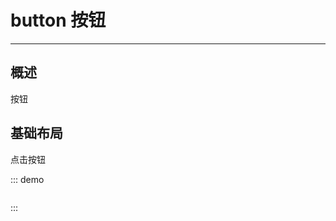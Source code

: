 # button 按钮

---

## 概述

按钮

## 基础布局

<div class="demo-block">
  <rz-button>点击按钮</rz-button>
  <script>
  export default {
    data () {
      return {
      }
    }
  }
  </script>
</div>

::: demo

```html

```

:::
